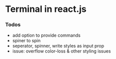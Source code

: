 #   Terminal in react.js
### Todos

- add option to provide commands
- spiner to spin
- seperator, spinner, write styles as input prop
- issue: overflow color-loss & other styling issues
    